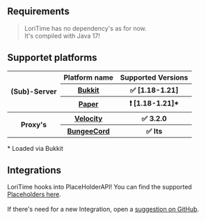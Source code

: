 ## Requirements
> LoriTime has no dependency's as for now.<br>
> It's compiled with Java 17!

## Supportet platforms
<table class="tg">
<thead>
  <tr>
    <th class="tg-9wq8" rowspan="4">(Sub)-Server</th>
    <th class="tg-0pky">Platform name</th>
    <th class="tg-0pky">Supported Versions</th>
  </tr>
  <tr>
    <th class="tg-0pky"><a href="https://getbukkit.org/">Bukkit</a></th>
    <th class="tg-0pky">✅ [1.18-1.21]</th>
  </tr>
  <tr>
    <th class="tg-0lax"><a href="https://papermc.io/software/paper">Paper</a></th>
    <th class="tg-0lax">❗ [1.18-1.21]*</th>
  </tr>
</thead>
<tbody>
  <tr>
    <th class="tg-lboi" rowspan="4">Proxy's</th>
    <th class="tg-0pky"><a href="https://papermc.io/software/velocity">Velocity</a></th>
    <th class="tg-0pky">✅ 3.2.0</th>
  </tr>
  <tr>
    <th class="tg-0pky"><a href="https://ci.md-5.net/job/BungeeCord/">BungeeCord</a></th>
    <th class="tg-0pky">✅ lts</th>
  </tr>
</tbody>
</table>
* Loaded via Bukkit<br>

## Integrations
LoriTime hooks into PlaceHolderAPI!
You can find the supported [Placeholders here](https://github.com/Lorias-Jak/LoriTime/wiki/Placeholder).
<br>
<br>
If there's need for a new Integration,
open a [suggestion on GitHub](https://github.com/Lorias-Jak/LoriTime/issues/new/choose).
